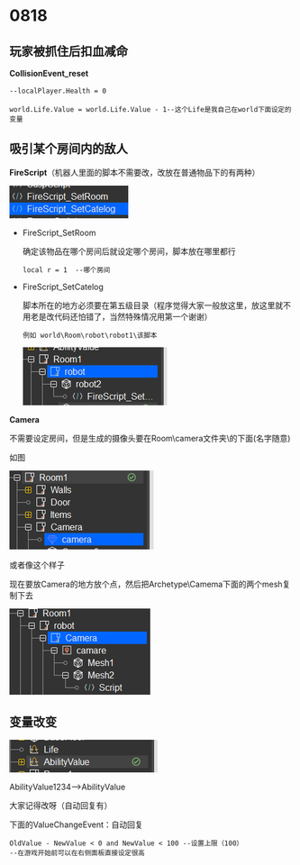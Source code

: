 # 0818

  

## 玩家被抓住后扣血减命

**CollisionEvent_reset**

```
--localPlayer.Health = 0

world.Life.Value = world.Life.Value - 1--这个Life是我自己在world下面设定的变量
```

  

## 吸引某个房间内的敌人

**FireScript**（机器人里面的脚本不需要改，改放在普通物品下的有两种）

![image-20200818225317946](https://github.com/Domotono/2020LLS_GameJam/blob/master/code_learn/8.png)

+ FireScript_SetRoom

  确定该物品在哪个房间后就设定哪个房间，脚本放在哪里都行

  ```
  local r = 1  --哪个房间
  ```

  

+ FireScript_SetCatelog

  脚本所在的地方必须要在第五级目录（程序觉得大家一般放这里，放这里就不用老是改代码还怕错了，当然特殊情况用第一个谢谢）

  ```
  例如 world\Room\robot\robot1\该脚本
  ```

  ![image-20200818225150859](https://github.com/Domotono/2020LLS_GameJam/blob/master/code_learn/7.png)

  

**Camera**

不需要设定房间，但是生成的摄像头要在Room\camera文件夹\的下面(名字随意)

如图

![image-20200818224542004](https://github.com/Domotono/2020LLS_GameJam/blob/master/code_learn/9.png)

或者像这个样子

现在要放Camera的地方放个点，然后把Archetype\Camema下面的两个mesh复制下去

![Snipaste_2020-08-18_22-49-38](https://github.com/Domotono/2020LLS_GameJam/blob/master/code_learn/4.png)



## 变量改变

![image-20200818225553571](https://github.com/Domotono/2020LLS_GameJam/blob/master/code_learn/6.png)
  
AbilityValue1234——>AbilityValue

大家记得改呀（自动回复有）

下面的ValueChangeEvent：自动回复

```
OldValue - NewValue < 0 and NewValue < 100 --设置上限（100）
--在游戏开始前可以在右侧面板直接设定很高
```

